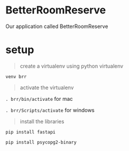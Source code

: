 # BetterRoomReserve
Our application called BetterRoomReserve


# setup

> create a virtualenv using python virtualenv

`venv brr`

> activate the virtualenv

`. brr/bin/activate` for mac 

`. brr/Scripts/activate` for windows 

> install the libraries

`pip install fastapi`

`pip install psycopg2-binary`

